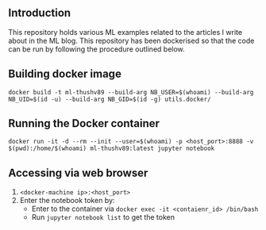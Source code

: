 ## Introduction
This repository holds various ML examples related to the articles I write about in the ML blog. This repository has been dockerised so that the code can be run by following the procedure outlined below.

## Building docker image
`docker build -t ml-thushv89 --build-arg NB_USER=$(whoami) --build-arg NB_UID=$(id -u) --build-arg NB_GID=$(id -g) utils.docker/`

## Running the Docker container
`docker run -it -d --rm --init --user=$(whoami) -p <host_port>:8888 -v $(pwd):/home/$(whoami) ml-thushv89:latest jupyter notebook`

## Accessing via web browser
1. `<docker-machine ip>:<host_port>`
2. Enter the notebook token by:
	* Enter to the container via `docker exec -it <contaienr_id> /bin/bash`
	* Run `jupyter notebook list` to get the token